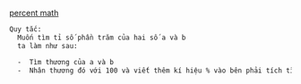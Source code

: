 [percent math](https://vungoi.vn/lop-5/chi-tiet-ly-thuyet-giai-toan-ve-ti-so-phan-tram-tim-ti-so-phan-tram-cua-hai-so-5b7e68e270d10c855f4ecc1d.html)

```html
Quy tắc:
  Muốn tìm tỉ số phần trăm của hai số a và b
  ta làm như sau:

  -  Tìm thương của a và b
  -  Nhân thương đó với 100 và viết thêm kí hiệu % vào bên phải tích tìm được.
```